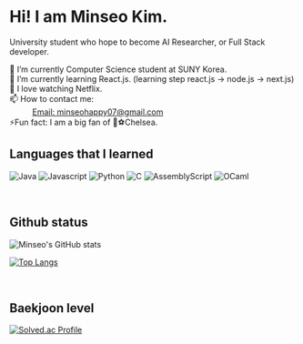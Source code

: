 
<h1> Hi! I am Minseo Kim. </h1>

<p> University student who hope to become AI Researcher, or Full Stack developer.</p>
<dl>
 <dt>🔭 I’m currently Computer Science student at SUNY Korea.</dt>
  <dt>🌱 I’m currently learning React.js. (learning step react.js -> node.js -> next.js) </dt>
  <dt>🤔 I love watching Netflix.</dt>
  <dt>📫 How to contact me: </dt>
     <dd><a href = "mailto:minseohappy07@gmail.com">Email: minseohappy07@gmail.com</a></dd>
  <dt>⚡Fun fact: I am a big fan of 🔵⚽️Chelsea. </dt>
</dl>

<h2> Languages that I learned </h2>

![Java](https://img.shields.io/badge/java-%23ED8B00.svg?style=for-the-badge&logo=openjdk&logoColor=white)
![Javascript](https://img.shields.io/badge/javascript-%23F7DF1E?style=for-the-badge&logo=javascript&logoColor=white)
![Python](https://img.shields.io/badge/python-3670A0?style=for-the-badge&logo=python&logoColor=ffdd54)
![C](https://img.shields.io/badge/c-%2300599C.svg?style=for-the-badge&logo=c&logoColor=white)
![AssemblyScript](https://img.shields.io/badge/assembly%20script-%23000000.svg?style=for-the-badge&logo=assemblyscript&logoColor=white)
![OCaml](https://img.shields.io/badge/OCaml-%23E98407.svg?style=for-the-badge&logo=ocaml&logoColor=white)

</br>

<h2> Github status </h2>

![Minseo's GitHub stats](https://github-readme-stats.vercel.app/api?username=Aimtocode&show_icons=true&theme=radical)
</br>

[![Top Langs](https://github-readme-stats.vercel.app/api/top-langs/?username=Aimtocode&layout=compact)](https://github.com/Aimtocode/github-readme-stats)

</br>
<h2>Baekjoon level</h2>

[![Solved.ac Profile](http://mazassumnida.wtf/api/v2/generate_badge?boj=msdaniel0702)](https://solved.ac/msdaniel0702/) 


